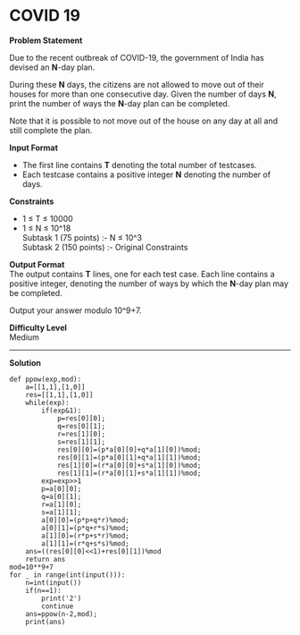 # COVID 19

**Problem Statement**  

Due to the recent outbreak of COVID-19, the government of India has devised an **N**-day plan. 

During these **N** days, the citizens are not allowed to move out of their houses for more than one consecutive day. Given the number of days **N**, print the number of ways the **N**-day plan can be completed.

Note that it is possible  to not move out of the house on any day at all and still complete the plan.


**Input Format**  
- The first line contains **T** denoting the total number of testcases.
- Each testcase contains a positive integer **N** denoting the number of days. 


**Constraints**  
- 1 ≤ T ≤ 10000
- 1 ≤ N ≤ 10^18  
Subtask 1 (75 points) :- N ≤ 10^3    
Subtask 2 (150 points) :- Original Constraints



**Output Format**  
The output contains **T** lines, one for each test case. Each line contains a positive integer, denoting the number of ways by which the **N**-day plan may be completed.

Output your answer modulo 10^9+7.


**Difficulty Level**  
Medium
___
**Solution**
~~~
def ppow(exp,mod):
    a=[[1,1],[1,0]]
    res=[[1,1],[1,0]]
    while(exp):
        if(exp&1):
            p=res[0][0];
            q=res[0][1];
            r=res[1][0];
            s=res[1][1];
            res[0][0]=(p*a[0][0]+q*a[1][0])%mod;
            res[0][1]=(p*a[0][1]+q*a[1][1])%mod;
            res[1][0]=(r*a[0][0]+s*a[1][0])%mod;
            res[1][1]=(r*a[0][1]+s*a[1][1])%mod;  
        exp=exp>>1
        p=a[0][0];
        q=a[0][1];
        r=a[1][0];
        s=a[1][1];
        a[0][0]=(p*p+q*r)%mod;
        a[0][1]=(p*q+r*s)%mod;
        a[1][0]=(r*p+s*r)%mod;
        a[1][1]=(r*q+s*s)%mod;
    ans=((res[0][0]<<1)+res[0][1])%mod
    return ans
mod=10**9+7
for _ in range(int(input())):
    n=int(input())
    if(n==1):
        print('2')
        continue
    ans=ppow(n-2,mod);
    print(ans)
~~~